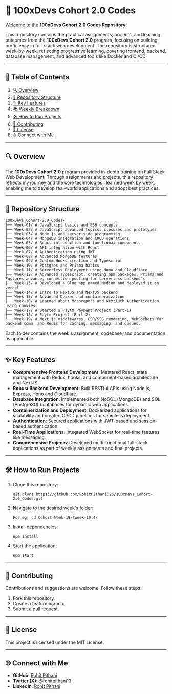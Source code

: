 
# 🚀 100xDevs Cohort 2.0 Codes

Welcome to the **100xDevs Cohort 2.0 Codes Repository**!

This repository contains the practical assignments, projects, and learning outcomes from the **100xDevs Cohort 2.0** program, focusing on building proficiency in full-stack web development. The repository is structured week-by-week, reflecting progressive learning, covering frontend, backend, database management, and advanced tools like Docker and CI/CD.

----------

## 📌 Table of Contents

1.  [🔍 Overview](https://chatgpt.com/c/674a9ee1-bbdc-800c-a9ad-205dd6acb036#-overview)
2.  [📂 Repository Structure](https://chatgpt.com/c/674a9ee1-bbdc-800c-a9ad-205dd6acb036#-repository-structure)
3.  [✨ Key Features](https://chatgpt.com/c/674a9ee1-bbdc-800c-a9ad-205dd6acb036#-key-features)
4.  [📚 Weekly Breakdown](https://chatgpt.com/c/674a9ee1-bbdc-800c-a9ad-205dd6acb036#-weekly-breakdown)
5.  [🛠️ How to Run Projects](https://chatgpt.com/c/674a9ee1-bbdc-800c-a9ad-205dd6acb036#-how-to-run-projects)
6.  [🤝 Contributing](https://chatgpt.com/c/674a9ee1-bbdc-800c-a9ad-205dd6acb036#-contributing)
7.  [📜 License](https://chatgpt.com/c/674a9ee1-bbdc-800c-a9ad-205dd6acb036#-license)
8.  [🌐 Connect with Me](https://chatgpt.com/c/674a9ee1-bbdc-800c-a9ad-205dd6acb036#-connect-with-me)

----------

## 🔍 Overview

The **100xDevs Cohort 2.0** program provided in-depth training on Full Stack Web Development. Through assignments and projects, this repository reflects my journey and the core technologies I learned week by week, enabling me to develop real-world applications and adopt best practices.

----------

## 📂 Repository Structure

```plaintext
100xDevs_Cohort-2.0_Codes/
├── Week-01/ # JavaScript basics and ES6 concepts
├── Week-02/ # JavaScript advanced topics: closures and prototypes
├── Week-03/ # Node.js and server-side programming
├── Week-04/ # MongoDB integration and CRUD operations
├── Week-05/ # React introduction and functional components
├── Week-06/ # API integration with React
├── Week-07/ # Authentication using JWT
├── Week-08/ # Advanced MongoDB features
├── Week-09/ # Custom Hooks creation and Typescript
├── Week-10/ # Postgres and Prisma basics
├── Week-11/ # Serverless Deployment using Hono and Cloudflare
├── Week-12/ # Advanced Typescript, creating npm packages, Prisma and Postgres advance, connection pooling for serverless backend's
├── Week-13/ # Developed a Blog app named Medium and deployed it on vercel
├── Week-14/ # Intro to NextJS and NextJS backend
├── Week-15/ # Advanced Docker and containeraization
├── Week-16/ # Learned about Monorepo's and NextAuth Authentication using cookies
├── Week-17/ # Started a Paytm Payment Project (Part-1)
├── Week-18/ # Paytm Project (Part-2) 
└── Week-19/ # Next.js middlewares, CSR/SSG rendering, WebSockets for backend comm, and Redis for caching, messaging, and queues.

```

Each folder contains the week's assignment, codebase, and documentation as applicable.

----------

## ✨ Key Features

-   **Comprehensive Frontend Development**: Mastered React, state management with Redux, hooks, and component-based architecture and NextJS.
-   **Robust Backend Development**: Built RESTful APIs using Node.js, Express, Hono and Cloudflare.
-   **Database Integration**: Implemented both NoSQL (MongoDB) and SQL (PostgreSQL) databases for dynamic web applications.
-   **Containerization and Deployment**: Dockerized applications for scalability and created CI/CD pipelines for seamless deployment.
-   **Authentication**: Secured applications with JWT-based and session-based authentication.
-   **Real-Time Applications**: Integrated WebSocket for real-time features like messaging.
-   **Comprehensive Projects**: Developed multi-functional full-stack applications as part of weekly assignments and final projects.


----------

## 🛠️ How to Run Projects

1.  Clone this repository:
    
    ```
    git clone https://github.com/RohitPithani026/100xDevs_Cohort-2.0_Codes.git
    ```
    
2.  Navigate to the desired week's folder:
    
    ```
    For eg: cd Cohort-Week-19/Tweek-19.4/
    ```
    
3.  Install dependencies:
    
    ```
    npm install
    ```
    
4.  Start the application:
    
    ```
    npm start
    ```
    

----------

## 🤝 Contributing

Contributions and suggestions are welcome! Follow these steps:

1.  Fork this repository.
2.  Create a feature branch.
3.  Submit a pull request.

----------

## 📜 License

This project is licensed under the MIT License.

----------

## 🌐 Connect with Me

-   **GitHub**: [Rohit Pithani](https://github.com/RohitPithani026)
-   **Twitter (X)**: [@rohitpithani13](https://x.com/rohitpithani13)
-   **LinkedIn**: [Rohit Pithani](https://www.linkedin.com/in/rohit-pithani-855018324/)
